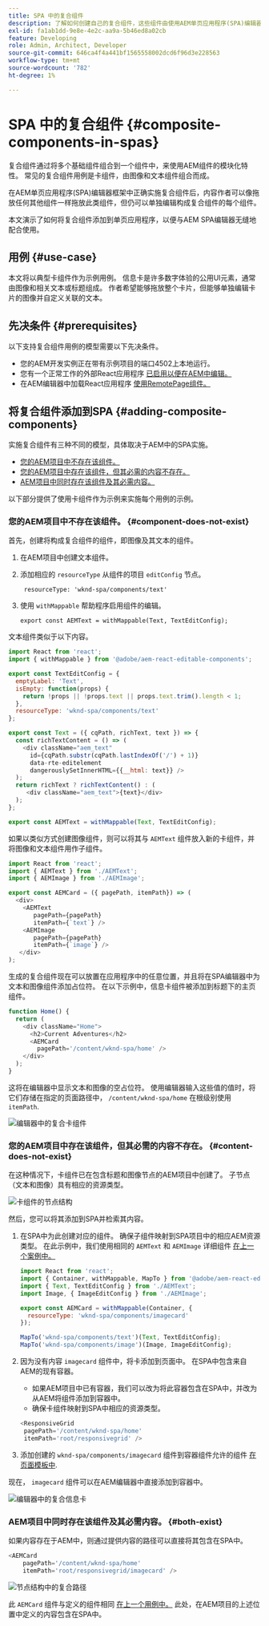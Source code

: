 ```yaml
---
title: SPA 中的复合组件
description: 了解如何创建自己的复合组件，这些组件由使用AEM单页应用程序(SPA)编辑器的其他组件组成。
exl-id: fa1ab1dd-9e8e-4e2c-aa9a-5b46ed8a02cb
feature: Developing
role: Admin, Architect, Developer
source-git-commit: 646ca4f4a441bf1565558002dcd6f96d3e228563
workflow-type: tm+mt
source-wordcount: '782'
ht-degree: 1%

---
```


# SPA 中的复合组件 {#composite-components-in-spas}

复合组件通过将多个基础组件组合到一个组件中，来使用AEM组件的模块化特性。 常见的复合组件用例是卡组件，由图像和文本组件组合而成。

在AEM单页应用程序(SPA)编辑器框架中正确实施复合组件后，内容作者可以像拖放任何其他组件一样拖放此类组件，但仍可以单独编辑构成复合组件的每个组件。

本文演示了如何将复合组件添加到单页应用程序，以便与AEM SPA编辑器无缝地配合使用。

## 用例 {#use-case}

本文将以典型卡组件作为示例用例。 信息卡是许多数字体验的公用UI元素，通常由图像和相关文本或标题组成。 作者希望能够拖放整个卡片，但能够单独编辑卡片的图像并自定义关联的文本。

## 先决条件 {#prerequisites}

以下支持复合组件用例的模型需要以下先决条件。

* 您的AEM开发实例正在带有示例项目的端口4502上本地运行。
* 您有一个正常工作的外部React应用程序 [已启用以便在AEM中编辑。](editing-external-spa.md)
* 在AEM编辑器中加载React应用程序 [使用RemotePage组件。](remote-page.md)

## 将复合组件添加到SPA {#adding-composite-components}

实施复合组件有三种不同的模型，具体取决于AEM中的SPA实施。

* [您的AEM项目中不存在该组件。](#component-does-not-exist)
* [您的AEM项目中存在该组件，但其必需的内容不存在。](#content-does-not-exist)
* [AEM项目中同时存在该组件及其必需内容。](#both-exist)

以下部分提供了使用卡组件作为示例来实施每个用例的示例。

### 您的AEM项目中不存在该组件。 {#component-does-not-exist}

首先，创建将构成复合组件的组件，即图像及其文本的组件。

1. 在AEM项目中创建文本组件。
1. 添加相应的 `resourceType` 从组件的项目 `editConfig` 节点。

   ```text
    resourceType: 'wknd-spa/components/text' 
   ```

1. 使用 `withMappable` 帮助程序启用组件的编辑。

   ```text
   export const AEMText = withMappable(Text, TextEditConfig); 
   ```

文本组件类似于以下内容。

```javascript
import React from 'react';
import { withMappable } from '@adobe/aem-react-editable-components';

export const TextEditConfig = {
  emptyLabel: 'Text',
  isEmpty: function(props) {
    return !props || !props.text || props.text.trim().length < 1;
  },
  resourceType: 'wknd-spa/components/text'
};

export const Text = ({ cqPath, richText, text }) => {
  const richTextContent = () => (
    <div className="aem_text"
      id={cqPath.substr(cqPath.lastIndexOf('/') + 1)}
      data-rte-editelement
      dangerouslySetInnerHTML={{__html: text}} />
  );
  return richText ? richTextContent() : (
     <div className="aem_text">{text}</div>
  );
};

export const AEMText = withMappable(Text, TextEditConfig);
```

如果以类似方式创建图像组件，则可以将其与 `AEMText` 组件放入新的卡组件，并将图像和文本组件用作子组件。

```javascript
import React from 'react';
import { AEMText } from './AEMText';
import { AEMImage } from './AEMImage';

export const AEMCard = ({ pagePath, itemPath}) => (
  <div>
    <AEMText
       pagePath={pagePath}
       itemPath={`text`} />
    <AEMImage
       pagePath={pagePath}
       itemPath={`image`} />
   </div>
);
```

生成的复合组件现在可以放置在应用程序中的任意位置，并且将在SPA编辑器中为文本和图像组件添加占位符。 在以下示例中，信息卡组件被添加到标题下的主页组件。

```javascript
function Home() {
  return (
    <div className="Home">
      <h2>Current Adventures</h2>
      <AEMCard
        pagePath='/content/wknd-spa/home' />
    </div>
  );
}
```

这将在编辑器中显示文本和图像的空占位符。 使用编辑器输入这些值的值时，将它们存储在指定的页面路径中， `/content/wknd-spa/home`  在根级别使用 `itemPath`.

![编辑器中的复合卡组件](assets/composite-card.png)

### 您的AEM项目中存在该组件，但其必需的内容不存在。 {#content-does-not-exist}

在这种情况下，卡组件已在包含标题和图像节点的AEM项目中创建了。 子节点（文本和图像）具有相应的资源类型。

![卡组件的节点结构](assets/composite-node-structure.png)

然后，您可以将其添加到SPA并检索其内容。

1. 在SPA中为此创建对应的组件。 确保子组件映射到SPA项目中的相应AEM资源类型。 在此示例中，我们使用相同的 `AEMText` 和 `AEMImage` 详细组件 [在上一个案例中。](#component-does-not-exist)

   ```javascript
   import React from 'react';
   import { Container, withMappable, MapTo } from '@adobe/aem-react-editable-components';
   import { Text, TextEditConfig } from './AEMText';
   import Image, { ImageEditConfig } from './AEMImage';
   
   export const AEMCard = withMappable(Container, {
     resourceType: 'wknd-spa/components/imagecard'
   });
   
   MapTo('wknd-spa/components/text')(Text, TextEditConfig);
   MapTo('wknd-spa/components/image')(Image, ImageEditConfig);
   ```

1. 因为没有内容 `imagecard` 组件中，将卡添加到页面中。 在SPA中包含来自AEM的现有容器。
   * 如果AEM项目中已有容器，我们可以改为将此容器包含在SPA中，并改为从AEM将组件添加到容器中。
   * 确保卡组件映射到SPA中相应的资源类型。

   ```javascript
   <ResponsiveGrid
    pagePath='/content/wknd-spa/home'
    itemPath='root/responsivegrid' />
   ```

1. 添加创建的 `wknd-spa/components/imagecard` 组件到容器组件允许的组件 [在页面模板中](/help/sites-cloud/authoring/sites-console/templates.md).

现在， `imagecard` 组件可以在AEM编辑器中直接添加到容器中。

![编辑器中的复合信息卡](assets/composite-card.gif)

### AEM项目中同时存在该组件及其必需内容。 {#both-exist}

如果内容存在于AEM中，则通过提供内容的路径可以直接将其包含在SPA中。

```javascript
<AEMCard
    pagePath='/content/wknd-spa/home'
    itemPath='root/responsivegrid/imagecard' />
```

![节点结构中的复合路径](assets/composite-path.png)

此 `AEMCard` 组件与定义的组件相同 [在上一个用例中。](#content-does-not-exist) 此处，在AEM项目的上述位置中定义的内容包含在SPA中。
